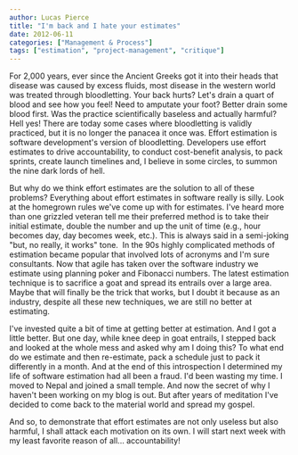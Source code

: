 ```yaml
---
author: Lucas Pierce
title: "I'm back and I hate your estimates"
date: 2012-06-11
categories: ["Management & Process"]
tags: ["estimation", "project-management", "critique"]
---
```


For 2,000 years, ever since the Ancient Greeks got it into their heads that disease was caused by excess fluids, most disease in the western world was treated through bloodletting. Your back hurts? Let's drain a quart of blood and see how you feel! Need to amputate your foot? Better drain some blood first. Was the practice scientifically baseless and actually harmful? Hell yes! There are today some cases where bloodletting is validly practiced, but it is no longer the panacea it once was. Effort estimation is software development's version of bloodletting. Developers use effort estimates to drive accountability, to conduct cost-benefit analysis, to pack sprints, create launch timelines and, I believe in some circles, to summon the nine dark lords of hell.

But why do we think effort estimates are the solution to all of these problems? Everything about effort estimates in software really is silly. Look at the homegrown rules we've come up with for estimates. I've heard more than one grizzled veteran tell me their preferred method is to take their initial estimate, double the number and up the unit of time (e.g., hour becomes day, day becomes week, etc.). This is always said in a semi-joking "but, no really, it works" tone.  In the 90s highly complicated methods of estimation became popular that involved lots of acronyms and I'm sure consultants. Now that agile has taken over the software industry we estimate using planning poker and Fibonacci numbers. The latest estimation technique is to sacrifice a goat and spread its entrails over a large area. Maybe that will finally be the trick that works, but I doubt it because as an industry, despite all these new techniques, we are still no better at estimating.

I've invested quite a bit of time at getting better at estimation. And I got a little better. But one day, while knee deep in goat entrails, I stepped back and looked at the whole mess and asked why am I doing this? To what end do we estimate and then re-estimate, pack a schedule just to pack it differently in a month. And at the end of this introspection I determined my life of software estimation had all been a fraud. I'd been wasting my time. I moved to Nepal and joined a small temple. And now the secret of why I haven't been working on my blog is out. But after years of meditation I've decided to come back to the material world and spread my gospel.

And so, to demonstrate that effort estimates are not only useless but also harmful, I shall attack each motivation on its own. I will start next week with my least favorite reason of all... accountability!